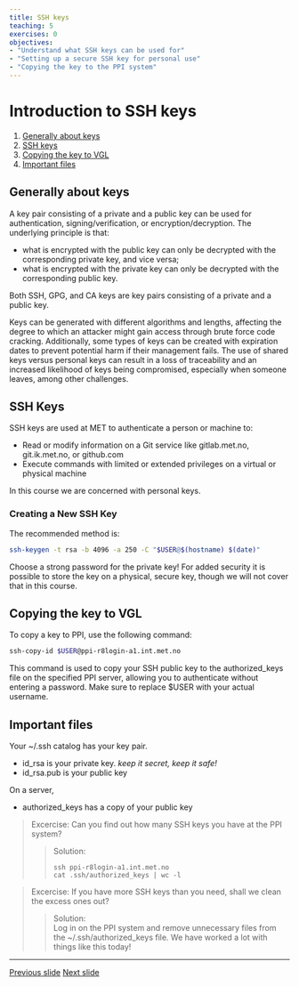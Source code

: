 ```yaml
---
title: SSH keys
teaching: 5
exercises: 0
objectives:
- "Understand what SSH keys can be used for"
- "Setting up a secure SSH key for personal use"
- "Copying the key to the PPI system"
---
```

# Introduction to SSH keys

1. [Generally about keys](#generally-about-keys)
2. [SSH keys](#ssh-keys)
3. [Copying the key to VGL](#copying-the-key-to-vgl)
4. [Important files](#important-files)

## Generally about keys

A key pair consisting of a private and a public key can be used for authentication, signing/verification, or encryption/decryption. The underlying principle is that:
- what is encrypted with the public key can only be decrypted with the corresponding private key, and vice versa;
- what is encrypted with the private key can only be decrypted with the corresponding public key.

Both SSH, GPG, and CA keys are key pairs consisting of a private and a public key.

Keys can be generated with different algorithms and lengths, affecting the degree to which an attacker might gain access through brute force code cracking. 
Additionally, some types of keys can be created with expiration dates to prevent potential harm if their management fails. 
The use of shared keys versus personal keys can result in a loss of traceability and an increased likelihood of keys being compromised, especially when someone leaves, among other challenges.

## SSH Keys

SSH keys are used at MET to authenticate a person or machine to:
- Read or modify information on a Git service like gitlab.met.no, git.ik.met.no, or github.com
- Execute commands with limited or extended privileges on a virtual or physical machine

In this course we are concerned with personal keys. 

### Creating a New SSH Key

The recommended method is:

```bash
ssh-keygen -t rsa -b 4096 -a 250 -C "$USER@$(hostname) $(date)"
```

Choose a strong password for the private key!
For added security it is possible to store the key on a physical, secure key, though we will not cover that in this course.

## Copying the key to VGL

To copy a key to PPI, use the following command:

```bash
ssh-copy-id $USER@ppi-r8login-a1.int.met.no
```

This command is used to copy your SSH public key to the authorized_keys file on the specified PPI server, allowing you to authenticate without entering a password. 
Make sure to replace $USER with your actual username.


## Important files

Your ~/.ssh catalog has your key pair. 

- id_rsa is your private key. *keep it secret, keep it safe!*
- id_rsa.pub is your public key 

On a server,

- authorized_keys has a copy of your public key


> Excercise: Can you find out how many SSH keys you have at the PPI system?
>
>> Solution: 
>>~~~
>>ssh ppi-r8login-a1.int.met.no
>>cat .ssh/authorized_keys | wc -l
>>~~~

> Excercise: If you have more SSH keys than you need, shall we clean the excess ones out?
>
>> Solution:                               
>>Log in on the PPI system and remove unnecessary files from the ~/.ssh/authorized_keys file. 
>>We have worked a lot with things like this today!

---

[Previous slide](README.md)
[Next slide](02-End.md)
